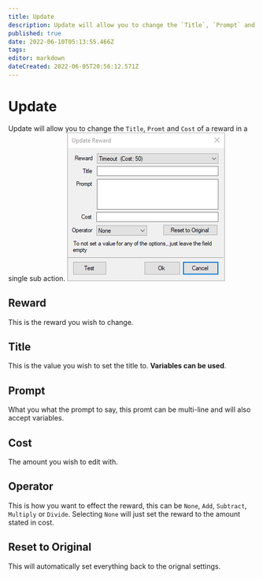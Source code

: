 ```yaml
---
title: Update
description: Update will allow you to change the `Title`, `Prompt` and `Cost` of a reward in a single sub action.
published: true
date: 2022-06-10T05:13:55.466Z
tags: 
editor: markdown
dateCreated: 2022-06-05T20:56:12.571Z
---
```


# Update
Update will allow you to change the `Title`, `Promt` and `Cost` of a reward in a single sub action.
![update_reward.png](/sb-wiki-images/update_reward.png)
## Reward
This is the reward you wish to change.
## Title 
This is the value you wish to set the title to. **Variables can be used**.
## Prompt
What you what the prompt to say, this promt can be multi-line and will also accept variables.
## Cost
The amount you wish to edit with.

## Operator
This is how you want to effect the reward, this can be `None`, `Add`, `Subtract`, `Multiply` or `Divide`. Selecting `None` will just set the reward to the amount stated in cost.

## Reset to Original

This will automatically set everything back to the orignal settings.